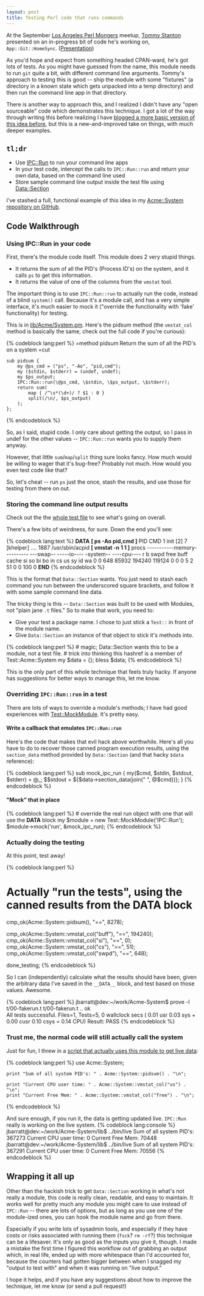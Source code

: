 ```yaml
---
layout: post
title: Testing Perl code that runs commands
---
```


At the September [Los Angeles Perl Mongers](http://losangeles.pm.org/) meetup, [Tommy Stanton](http://tommystanton.com/) presented on an in-progress bit of code he's working on, `App::Git::HomeSync`. ([Presentation](http://tommystanton.com/presentations/20100908-Tommy_Stanton-App-Git-HomeSync/))

As you'd hope and expect from something headed CPAN-ward, he's got lots of tests. As you might have guessed from the name, this module needs to run `git` quite a bit, with different command line arguments. Tommy's approach to testing this is good -- ship the module with some "fixtures" (a directory in a known state which gets unpacked into a temp directory) and then run the command line app in that directory.

There is another way to approach this, and I realized I didn't have any "open sourceable" code which demonstrates this technique.
I got a lot of the way through writing this before realizing I have [blogged a more basic version of this idea before](/2009/10/testing-perl-system-interactions/), but this is a new-and-improved take on things, with much deeper examples.

## `tl;dr`

* Use [IPC::Run](http://search.cpan.org/perldoc/IPC::Run) to run your command line apps
* In your test code, intercept the calls to `IPC::Run::run` and return your own data, based on the command line used
* Store sample command line output inside the test file using [Data::Section](http://search.cpan.org/perldoc/Data::Section)

I've stashed a full, functional example of this idea in my [Acme::System repository on GitHub](http://github.com/jbarratt/Acme-System).

## Code Walkthrough

### Using IPC::Run in your code

First, there's the module code itself. This module does 2 very stupid things.

* It returns the sum of all the PID's (Process ID's) on the system, and it calls `ps` to get this information.
* It returns the value of one of the columns from the `vmstat` tool.

The important thing is to use `IPC::Run::run` to actually run the code, instead of a blind `system()` call. Because it's a module call, and has a very simple interface, it's much easier to mock it ("override the functionality with 'fake' functionality) for testing.

This is in [lib/Acme/System.pm](http://github.com/jbarratt/Acme-System/blob/master/lib/Acme/System.pm). Here's the pidsum method (the `vmstat_col` method is basically the same, check out the full code if you're curious):

{% codeblock lang:perl %}
    =method pidsum
        Return the sum of all the PID's on a system
    =cut

    sub pidsum {
        my @ps_cmd = ("ps", "-Ao", "pid,cmd");
        my ($stdin, $stderr) = (undef, undef);
        my $ps_output;
        IPC::Run::run(\@ps_cmd, \$stdin, \$ps_output, \$stderr);
        return sum(
            map { /^\s*(\d+)/ ? $1 : 0 }
            split(/\n/, $ps_output)
        );
    };
{% endcodeblock %}

So, as I said, stupid code. I only care about getting the output, so I pass in undef for the other values -- `IPC::Run::run` wants you to supply them anyway.

However, that little `sum`/`map`/`split` thing sure looks fancy. How much would be willing to wager that it's bug-free? Probably not much. How would you even test code like that?

So, let's cheat -- run `ps` just the once, stash the results, and use those for testing from there on out.

### Storing the command line output results

Check out the the [whole test file](http://github.com/jbarratt/Acme-System/blob/master/t/00-fakerun.t) to see what's going on overall.

There's a few bits of weirdness, for sure. Down the end you'll see:

{% codeblock lang:text %}
    __DATA__
    __[ ps -Ao pid,cmd ]__
    PID CMD
        1 init [2]
        7 [khelper]
    ....
    1887 /usr/sbin/acpid
    __[ vmstat -n 1 1 ]__
    procs -----------memory---------- ---swap-- -----io---- -system-- ----cpu----
    r  b   swpd   free   buff  cache   si   so    bi    bo   in   cs us sy id wa
    0  0    648  85932 194240 119124    0    0     0     5    2   51  0  0 100  0
    __END__
{% endcodeblock %}

This is the format that `Data::Section` wants. You just need to stash each command you run between the underscored square brackets, and follow it with some sample command line data.

The tricky thing is this -- `Data::Section` was built to be used with Modules, not "plain jane `.t` files."
So to make that work, you need to:

* Give your test a package name. I chose to just stick a `Test::` in front of the module name.
* Give `Data::Section` an instance of that object to stick it's methods into.

{% codeblock lang:perl %}
    # magic; Data::Section wants this to be a module, not a test file.
    # trick into thinking this hashref is a member of Test::Acme::System
    my $data = {}; bless $data;
{% endcodeblock %}

This is the only part of this whole technique that feels truly hacky. If anyone has suggestions for better ways to manage this, let me know.

### Overriding `IPC::Run::run` in a test

There are lots of ways to override a module's methods; I have had good experiences with [Test::MockModule](http://search.cpan.org/perldoc/Test::MockModule). It's pretty easy.

#### Write a callback that emulates `IPC::Run::run`

Here's the code that makes that evil hack above worthwhile. Here's all you have to do to recover those canned program execution results, using the `section_data` method provided by `Data::Section` (and that hacky `$data` reference):

{% codeblock lang:perl %}
    sub mock_ipc_run {
        my($cmd, $stdin, $stdout, $stderr) = @_;
        $$stdout = ${$data->section_data(join(" ", @$cmd))};
    }
{% endcodeblock %}

#### "Mock" that in place

{% codeblock lang:perl %}
    # override the real run object with one that will use the __DATA__ block
    my $module = new Test::MockModule('IPC::Run');
    $module->mock('run', \&mock_ipc_run);
{% endcodeblock %}

### Actually doing the testing

At this point, test away!

{% codeblock lang:perl %}
# Actually "run the tests", using the canned results from the __DATA__ block
cmp_ok(Acme::System::pidsum(), "==", 8278);

cmp_ok(Acme::System::vmstat_col("buff"), "==", 194240);
cmp_ok(Acme::System::vmstat_col("si"), "==", 0);
cmp_ok(Acme::System::vmstat_col("cs"), "==", 51);
cmp_ok(Acme::System::vmstat_col("swpd"), "==", 648);

done_testing;
{% endcodeblock %}

So I can (independently) calculate what the results should have been, given the arbitrary data I've saved in the `__DATA__` block, and test based on those values. Awesome.

{% codeblock lang:perl %}
jbarratt@dev:~/work/Acme-System$ prove -l t/00-fakerun.t 
t/00-fakerun.t .. ok   
All tests successful.
Files=1, Tests=5,  0 wallclock secs ( 0.01 usr  0.03 sys +  0.00 cusr  0.10 csys =  0.14 CPU)
Result: PASS
{% endcodeblock %}

### Trust me, the normal code will still actually call the system

Just for fun, I threw in a [script that actually uses this module to get live data](http://github.com/jbarratt/Acme-System/blob/master/bin/live):

{% codeblock lang:perl %}
    use Acme::System;

    print "Sum of all system PID's: " . Acme::System::pidsum() . "\n";

    print "Current CPU user time: " . Acme::System::vmstat_col("us") . "\n";
    print "Current Free Mem: " . Acme::System::vmstat_col("free") . "\n";
{% endcodeblock %}

And sure enough, if you run it, the data is getting updated live. `IPC::Run` really is working on the live system.
{% codeblock lang:console %}
jbarratt@dev:~/work/Acme-System/lib$ ../bin/live
Sum of all system PID's: 367273
Current CPU user time: 0
Current Free Mem: 70448
jbarratt@dev:~/work/Acme-System/lib$ ../bin/live
Sum of all system PID's: 367291
Current CPU user time: 0
Current Free Mem: 70556
{% endcodeblock %}

## Wrapping it all up

Other than the hackish trick to get `Data::Section` working in what's not really a module, this code is really clean, readable, and easy to maintain. It works well for pretty much any module you might care to use instead of `IPC::Run` -- there are lots of options, but as long as you use one of the module-ized ones, you can hook the module name and go from there.

Especially if you write lots of sysadmin tools, and especially if they have costs or risks associated with running them (`fsck`? `rm -rf`?) this technique can be a lifesaver. It's only as good as the inputs you give it, though. I made a mistake the first time I figured this workflow out of grabbing an output which, in real life, ended up with more whitespace than I'd accounted for, because the counters had gotten bigger between when I snagged my "output to test with" and when it was running on "live output."

I hope it helps, and if you have any suggestions about how to improve the technique, let me know (or send a pull request!)
